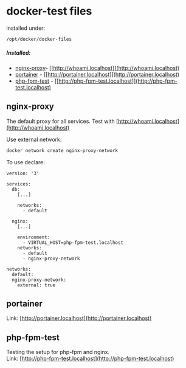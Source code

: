 # docker-test files

installed under:

`/opt/docker/docker-files`

##### Installed:
- [nginx-proxy](#2-nginx-proxy)- [[http://whoami.localhost]](http://whoami.localhost)
- [portainer](#2-portainer) - [[http://portainer.localhost]](http://portainer.localhost)
- [php-fpm-test](#2-php-fpm-test) - [[http://php-fpm-test.localhost]](http://php-fpm-test.localhost) 


## nginx-proxy

The default proxy for all services. Test with [http://whoami.localhost](http://whoami.localhost)

Use external network:
```bash
docker network create nginx-proxy-network
```

To use declare:
```
version: '3'

services:
  db:
    [...]
    
    networks: 
      - default
      
  nginx:
    [...]
    
    environment:
      - VIRTUAL_HOST=php-fpm-test.localhost
    networks: 
      - default
      - nginx-proxy-network

networks:
  default:
  nginx-proxy-network:
    external: true
```

## portainer

Link: [http://portainer.localhost](http://portainer.localhost)

## php-fpm-test

Testing the setup for php-fpm and nginx. \
Link: [http://php-fpm-test.localhost](http://php-fpm-test.localhost)            

